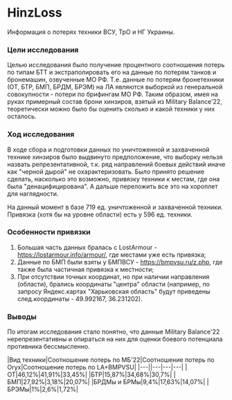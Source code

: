 # HinzLoss

Информация о потерях техники ВСУ, ТрО и НГ Украины.

### Цели исследования
Целью исследования было получение процентного соотношения потерь по типам БТТ и экстраполировать его на данные по потерям танков и бронемашин, озвученные МО РФ. Т.е. данные по потерям бронетехники (ОТ, БТР, БМП, БРДМ, БРЭМ) на ЛА являются выборкой из генеральной совокупности - потери по брифингам МО РФ. Таким образом, имея на руках примерный состав брони хинзиров, взятый из Military Balance'22, теоретически можно было бы оценить сколько и какой техники у них осталось.

### Ход исследования
В ходе сбора и подготовки данных по уничтоженной и захваченной технике хинзиров было выдвинуто предположение, что выборку нельзя назвать репрезентативной, т.к. ряд направлений боевых действий иначе как "черной дырой" не охарактеризовать. Было принято решение сделать, насколько это возможно, привязку техники к местам, где она была "денацифицирована". А дальше переложить все это на хороплет для наглядности.  

На данный момент в базе 719 ед. уничтоженной и захваченной техники. Привязка (хотя бы на уровне области) есть у 596 ед. техники.

### Особенности привязки

 1. Большая часть данных бралась с LostArmour - https://lostarmour.info/armour/, где местами уже есть привязка;
 2. Данные по БМП были взяты у БМПВСУ - https://bmpvsu.ru/z.php, где также была частичная привязка к местности;
 3. При отсутствии точных координат, но при наличии направления (области), брались координаты "центра" области (например, по запросу Яндекс.картах "Харьковская область" будут приведены след.координаты - 49.992167, 36.231202).
 
 ### Выводы
 По итогам исследования стало понятно, что данные Military Balance'22 нерепрезентативны и опираться на них для оценки боевого потенциала противника бессмысленно.


|Вид техники|Соотношение потерь по МБ'22|Соотношение потерь по Oryx|Соотношение потерь по LA+BMPVSU|
|---||---|---|---|
|ОТ|46,12%|41,91%|33,45%|
|БТР|15,87%|34,68%|30,7%|
|БМП|27,92%|3,18%|20,07%|
|БРДМы и БРМы|9,4%|17,63%|14,07%|
|БРЭМы|1%|2,6%|1,72%|
